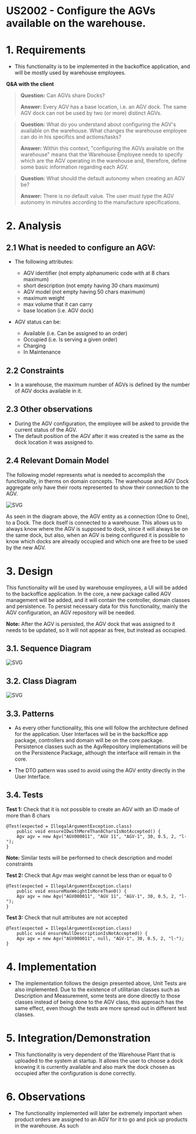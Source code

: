 US2002 - Configure the AGVs available on the warehouse.
=======================================


# 1. Requirements

* This functionality is to be implemented in the backoffice application, and will be mostly used by warehouse employees.

**Q&A with the client**

> **Question:** Can AGVs share Docks?
>
> **Answer:** Every AGV has a base location, i.e.  an AGV dock. The same AGV dock can not be used by two (or more) distinct AGVs.

> **Question:** What do you understand about configuring the AGV's available on the warehouse. What changes the warehouse employee can do in his specifics and actions/tasks?
>
> **Answer:** Within this context, "configuring the AGVs available on the warehouse" means that the Warehouse Employee needs to specify which are the AGV operating in the warehouse and, therefore, define some basic information regarding each AGV.

> **Question:** What should the default autonomy when creating an AGV be?
> 
> **Answer:** There is no default value. The user must type the AGV autonomy in minutes according to the manufacture specifications.

# 2. Analysis

## 2.1 What is needed to configure an AGV:

  * The following attributes:
    * AGV identifier (not empty alphanumeric code with at 8 chars maximum)
    * short description (not empty having 30 chars maximum)
    * AGV model (not empty having 50 chars maximum)
    * maximum weight
    * max volume that it can carry
    * base location (i.e. AGV dock)
    
  * AGV status can be:
    * Available (i.e. Can be assigned to an order)
    * Occupied (i.e. Is serving a given order)
    * Charging
    * In Maintenance

## 2.2 Constraints

 * In a warehouse, the maximum number of AGVs is defined by the number of AGV docks available in it.

## 2.3 Other observations

 * During the AGV configuration, the employee will be asked to provide the current status of the AGV.
 * The default position of the AGV after it was created is the same as the dock location it was assigned to.

## 2.4 Relevant Domain Model

The following model represents what is needed to accomplish the functionality, in therms on domain concepts.
The warehouse and AGV Dock aggregate only have their roots represented to show their connection to the AGV.

![SVG](US2002%20-%20DM.svg)

As seen in the diagram above, the AGV entity as a connection (One to One), to a Dock. The dock itself is connected to a warehouse.
This allows us to always know where the AGV is supposed to dock, since it will always be on the same dock, but also, when an AGV is being
configured it is possible to know which docks are already occupied and which one are free to be used by the new AGV.

# 3. Design

This functionality will be used by warehouse employees, a UI will be added to the backoffice application.
In the core, a new package called AGV management will be added, and it will contain the controller, domain classes
and persistence. To persist necessary data for this functionality, mainly the AGV configuration, an AGV repository will be needed.

**Note:**
After the AGV is persisted, the AGV dock that was assigned to it needs to be updated, so it will not appear as free, but instead as occupied.

## 3.1. Sequence Diagram

![SVG](US2002%20-%20SD.svg)

## 3.2. Class Diagram

![SVG](US2002%20-%20CD.svg)

## 3.3. Patterns

* As every other functionality, this one will follow the architecture defined for the application.
User Interfaces will be in the backoffice app package, controllers and domain will be on the 
core package. Persistence classes such as the AgvRepository implementations will be on the 
Persistence Package, although the interface will remain in the core.

* The DTO pattern was used to avoid using the AGV entity directly in the User Interface.

## 3.4. Tests 

**Test 1:** Check that it is not possible to create an AGV with an ID made of more than 8 chars

	@Test(expected = IllegalArgumentException.class)
		public void ensureIDwithMoreThan8CharsIsNotAccepted() {
		Agv agv = new Agv("AGV000011", "AGV 11", "AGV-1", 30, 0.5, 2, "l-");
	}
**Note:** Similar tests will be performed to check description and model constraints

**Test 2:** Check that Agv max weight cannot be less than or equal to 0

	@Test(expected = IllegalArgumentException.class)
		public void ensureMaxWeightIsMoreThan0() {
		Agv agv = new Agv("AGV000011", "AGV 11", "AGV-1", 30, 0.5, 2, "l-");
	}

**Test 3:** Check that null attributes are not accepted

	@Test(expected = IllegalArgumentException.class)
		public void ensureNullDescriptionIsNotAccepted() {
		Agv agv = new Agv("AGV000011", null, "AGV-1", 30, 0.5, 2, "l-");
	}

# 4. Implementation

* The implementation follows the design presented above, Unit Tests are also implemented. Due to the existence of
utilitarian classes such as Description and Measurement, some tests are done directly to those classes instead
of being done to the AGV class, this approach has the same effect, even though the tests are more spread out in
different test classes.

# 5. Integration/Demonstration

* This functionality is very dependent of the Warehouse Plant that is uploaded to the system at startup. It allows the user to choose 
a dock knowing it is currently available and also mark the dock chosen as occupied after the configuration is done correctly.


# 6. Observations

* The functionality implemented will later be extremely important when product orders are assigned to an AGV for it
to go and pick up products in the warehouse. As such



